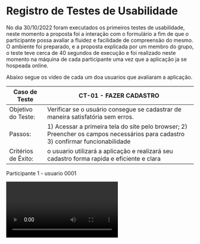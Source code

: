 # Registro de Testes de Usabilidade

No dia 30/10/2022 foram executados os primeiros testes de usabilidade, neste momento a proposta foi a interação com o formulário a fim de que o participante possa avaliar a fluidez e facilidade de compreensão do mesmo. O ambiente foi preparado, e a proposta explicada por um membro do grupo, o teste teve cerca de 40 segundos de execução e foi realizado neste momento na máquina de cada participante uma vez que a aplicação ja se hospeada online. 


Abaixo segue os video de cada um doa usuarios que avaliaram a aplicação.


|  **Caso de Teste**  |  **CT-01  - FAZER CADASTRO**                                                                              |
|--|--|
| Objetivo do Teste:   | Verificar se o usuário consegue se cadastrar de maneira satisfatória sem erros.                   | 
| Passos:              | 1) Acessar a primeira tela do site pelo browser; 2) Preencher os campos necessários para cadastro 3) confirmar funcionabilidade  |
| Critérios de Êxito:  | o usuario utilizará a aplicação e realizará seu cadastro forma rapida e eficiente e clara                     


Participante 1 - usuario 0001

![Video](img/Gravar_2022_10_30_13_35_48_435.mp4) 
